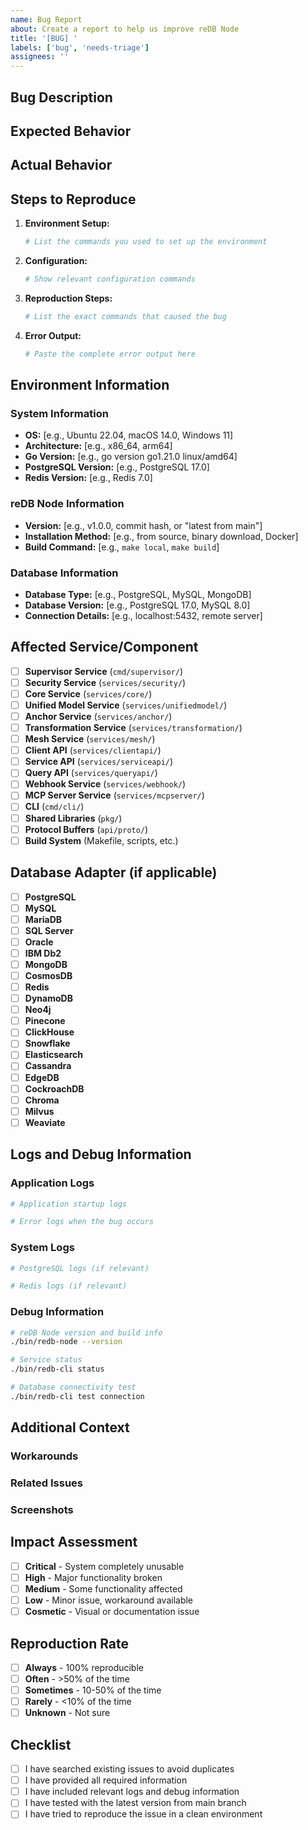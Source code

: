 ```yaml
---
name: Bug Report
about: Create a report to help us improve reDB Node
title: '[BUG] '
labels: ['bug', 'needs-triage']
assignees: ''
---
```


## Bug Description
<!-- A clear and concise description of what the bug is -->

## Expected Behavior
<!-- A clear and concise description of what you expected to happen -->

## Actual Behavior
<!-- A clear and concise description of what actually happened -->

## Steps to Reproduce
<!-- Detailed steps to reproduce the bug -->

1. **Environment Setup:**
   ```bash
   # List the commands you used to set up the environment
   ```

2. **Configuration:**
   ```bash
   # Show relevant configuration commands
   ```

3. **Reproduction Steps:**
   ```bash
   # List the exact commands that caused the bug
   ```

4. **Error Output:**
   ```bash
   # Paste the complete error output here
   ```

## Environment Information

### System Information
- **OS:** [e.g., Ubuntu 22.04, macOS 14.0, Windows 11]
- **Architecture:** [e.g., x86_64, arm64]
- **Go Version:** [e.g., go version go1.21.0 linux/amd64]
- **PostgreSQL Version:** [e.g., PostgreSQL 17.0]
- **Redis Version:** [e.g., Redis 7.0]

### reDB Node Information
- **Version:** [e.g., v1.0.0, commit hash, or "latest from main"]
- **Installation Method:** [e.g., from source, binary download, Docker]
- **Build Command:** [e.g., `make local`, `make build`]

### Database Information
<!-- If the bug is related to a specific database -->

- **Database Type:** [e.g., PostgreSQL, MySQL, MongoDB]
- **Database Version:** [e.g., PostgreSQL 17.0, MySQL 8.0]
- **Connection Details:** [e.g., localhost:5432, remote server]

## Affected Service/Component
<!-- Mark the service(s) or component(s) that are affected -->

- [ ] **Supervisor Service** (`cmd/supervisor/`)
- [ ] **Security Service** (`services/security/`)
- [ ] **Core Service** (`services/core/`)
- [ ] **Unified Model Service** (`services/unifiedmodel/`)
- [ ] **Anchor Service** (`services/anchor/`)
- [ ] **Transformation Service** (`services/transformation/`)
- [ ] **Mesh Service** (`services/mesh/`)
- [ ] **Client API** (`services/clientapi/`)
- [ ] **Service API** (`services/serviceapi/`)
- [ ] **Query API** (`services/queryapi/`)
- [ ] **Webhook Service** (`services/webhook/`)
- [ ] **MCP Server Service** (`services/mcpserver/`)
- [ ] **CLI** (`cmd/cli/`)
- [ ] **Shared Libraries** (`pkg/`)
- [ ] **Protocol Buffers** (`api/proto/`)
- [ ] **Build System** (Makefile, scripts, etc.)

## Database Adapter (if applicable)
<!-- If the bug is related to a specific database adapter -->

- [ ] **PostgreSQL**
- [ ] **MySQL**
- [ ] **MariaDB**
- [ ] **SQL Server**
- [ ] **Oracle**
- [ ] **IBM Db2**
- [ ] **MongoDB**
- [ ] **CosmosDB**
- [ ] **Redis**
- [ ] **DynamoDB**
- [ ] **Neo4j**
- [ ] **Pinecone**
- [ ] **ClickHouse**
- [ ] **Snowflake**
- [ ] **Elasticsearch**
- [ ] **Cassandra**
- [ ] **EdgeDB**
- [ ] **CockroachDB**
- [ ] **Chroma**
- [ ] **Milvus**
- [ ] **Weaviate**

## Logs and Debug Information

### Application Logs
<!-- Paste relevant log output here -->

```bash
# Application startup logs
```

```bash
# Error logs when the bug occurs
```

### System Logs
<!-- If applicable, include system logs -->

```bash
# PostgreSQL logs (if relevant)
```

```bash
# Redis logs (if relevant)
```

### Debug Information
<!-- Run these commands and paste the output -->

```bash
# reDB Node version and build info
./bin/redb-node --version
```

```bash
# Service status
./bin/redb-cli status
```

```bash
# Database connectivity test
./bin/redb-cli test connection
```

## Additional Context
<!-- Add any other context about the problem here -->

### Workarounds
<!-- If you found a workaround, describe it here -->

### Related Issues
<!-- Link to any related issues or discussions -->

### Screenshots
<!-- If applicable, add screenshots to help explain the problem -->

## Impact Assessment
<!-- Help us understand the severity of this bug -->

- [ ] **Critical** - System completely unusable
- [ ] **High** - Major functionality broken
- [ ] **Medium** - Some functionality affected
- [ ] **Low** - Minor issue, workaround available
- [ ] **Cosmetic** - Visual or documentation issue

## Reproduction Rate
<!-- How often does this bug occur? -->

- [ ] **Always** - 100% reproducible
- [ ] **Often** - >50% of the time
- [ ] **Sometimes** - 10-50% of the time
- [ ] **Rarely** - <10% of the time
- [ ] **Unknown** - Not sure

## Checklist
<!-- Before submitting, please ensure you've completed these steps -->

- [ ] I have searched existing issues to avoid duplicates
- [ ] I have provided all required information
- [ ] I have included relevant logs and debug information
- [ ] I have tested with the latest version from main branch
- [ ] I have tried to reproduce the issue in a clean environment 